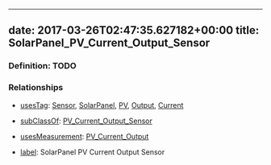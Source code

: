 
---
date: 2017-03-26T02:47:35.627182+00:00
title: SolarPanel_PV_Current_Output_Sensor
---
### Definition: TODO

### Relationships

* [usesTag](https://brickschema.org/schema/1.0/BrickFrame#usesTag): [Sensor](https://brickschema.org/schema/1.0/BrickTag#Sensor), [SolarPanel](https://brickschema.org/schema/1.0/BrickTag#SolarPanel), [PV](https://brickschema.org/schema/1.0/BrickTag#PV), [Output](https://brickschema.org/schema/1.0/BrickTag#Output), [Current](https://brickschema.org/schema/1.0/BrickTag#Current)

* [subClassOf](http://www.w3.org/2000/01/rdf-schema#subClassOf): [PV_Current_Output_Sensor](https://brickschema.org/schema/1.0/Brick#PV_Current_Output_Sensor)

* [usesMeasurement](https://brickschema.org/schema/1.0/BrickFrame#usesMeasurement): [PV_Current_Output](https://brickschema.org/schema/1.0/Brick#PV_Current_Output)

* [label](http://www.w3.org/2000/01/rdf-schema#label): SolarPanel PV Current Output Sensor
